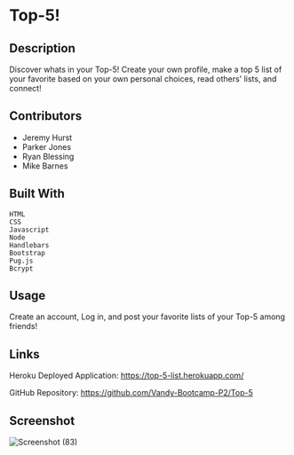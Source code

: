 # Top-5!

## Description
Discover whats in your Top-5! Create your own profile, make a top 5 list of your favorite based on your own personal choices, read others' lists, and connect!


## Contributors


- Jeremy Hurst
- Parker Jones
- Ryan Blessing
- Mike Barnes

## Built With

```
HTML
CSS
Javascript
Node
Handlebars
Bootstrap
Pug.js
Bcrypt
```
## Usage

Create an account, Log in, and post your favorite lists of your Top-5 among friends!
## Links

Heroku Deployed Application: https://top-5-list.herokuapp.com/

GitHub Repository: https://github.com/Vandy-Bootcamp-P2/Top-5
## Screenshot
![Screenshot (83)](https://user-images.githubusercontent.com/81343536/155593572-56dc6b70-5fda-4f06-9c7b-eca689756aed.png)
